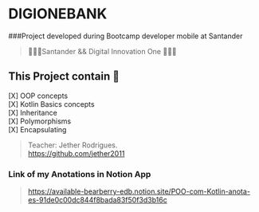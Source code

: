 # DIGIONEBANK
###Project developed during Bootcamp developer mobile at Santander 

> 🧑🏻‍💻Santander  && Digital Innovation One 🧑🏻‍💻

## This Project contain 🚀

[X] OOP concepts </br>
[X] Kotlin Basics concepts </br>
[X] Inheritance</br>
[X] Polymorphisms</br>
[X] Encapsulating</br>

> Teacher: Jether Rodrigues. </br>
> https://github.com/jether2011

### Link of my Anotations in Notion App
> https://available-bearberry-edb.notion.site/POO-com-Kotlin-anota-es-91de0c00dc844f8bada83f50f3d3b16c